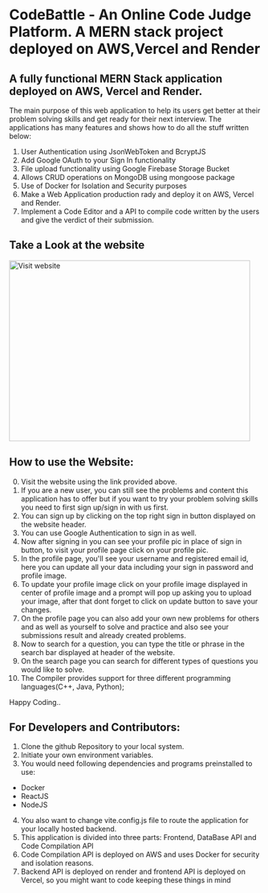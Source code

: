 # CodeBattle - An Online Code Judge Platform. A MERN stack project deployed on AWS,Vercel and Render

## A fully functional MERN Stack application deployed on AWS, Vercel and Render.

The main purpose of this web application to help its users get better at their problem solving skills and get ready for their next interview. The applications has many features and shows how to do all the stuff written below:

1. User Authentication using JsonWebToken and BcryptJS
2. Add Google OAuth to your Sign In functionality 
3. File upload functionality using Google Firebase Storage Bucket
4. Allows CRUD operations on MongoDB using mongoose package
5. Use of Docker for Isolation and Security purposes
6. Make a Web Application production rady and deploy it on AWS, Vercel and Render.
7. Implement a Code Editor and a API to compile code written by the users and give the verdict of their submission. 

## Take a Look at the website

<a href="https://code-battle-five.vercel.app/" target="_blank">
<img src = "https://firebasestorage.googleapis.com/v0/b/codebattle-ce684.appspot.com/o/image.png?alt=media&token=69be9509-1ac7-45f4-9899-b29c8f0b20c1" alt="Visit website" width="480" height="360"/>
</a>

## How to use the Website:

0. Visit the website using the link provided above.
1. If you are a new user, you can still see the problems and content this application has to offer but if you want to try your problem solving skills you need to first sign up/sign in with us first.
2. You can sign up by clicking on the top right sign in button displayed on the website header.
3. You can use Google Authentication to sign in as well.
4. Now after signing in you can see your profile pic in place of sign in button, to visit your profile page click on your profile pic.
5. In the profile page, you'll see your username and registered email id, here you can update all your data including your sign in password and profile image.
6. To update your profile image click on your profile image displayed in center of profile image and a prompt will pop up asking you to upload your image, after that dont forget to click on update button to save your changes.
7. On the profile page you can also add your own new problems for others and as well as yourself to solve and practice and also see your submissions result and already created problems.
8. Now to search for a question, you can type the title or phrase in the search bar displayed at header of the website.
9. On the search page you can search for different types of questions you would like to solve.
10. The Compiler provides support for three different programming languages(C++, Java, Python);

Happy Coding..

## For Developers and Contributors:

1. Clone the github Repository to your local system.
2. Initiate your own environment variables.
3. You would need following dependencies and programs preinstalled to use:
 * Docker
 * ReactJS
 * NodeJS
4. You also want to change vite.config.js file to route the application for your locally hosted backend.
5. This application is divided into three parts: Frontend, DataBase API and Code Compilation API
6. Code Compilation API is deployed on AWS and uses Docker for security and isolation reasons.
7. Backend API is deployed on render and frontend API is deployed on Vercel, so you might want to code keeping these things in mind







 
